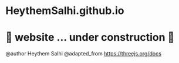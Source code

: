 # HeythemSalhi.github.io
🚧 website ... under construction 🚧
====================================
@author Heythem Salhi 
@adapted_from https://threejs.org/docs

